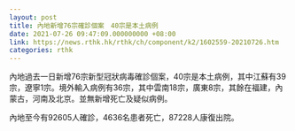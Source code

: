 ```yaml
---
layout: post
title: 內地新增76宗確診個案　40宗是本土病例
date: 2021-07-26 09:47:09.000000000 +08:00
link: https://news.rthk.hk/rthk/ch/component/k2/1602559-20210726.htm
categories: rthk
---
```


內地過去一日新增76宗新型冠狀病毒確診個案，40宗是本土病例，其中江蘇有39宗，遼寧1宗。境外輸入病例有36宗，其中雲南18宗，廣東8宗，其餘在福建，內蒙古，河南及北京。並無新增死亡及疑似病例。

內地至今有92605人確診，4636名患者死亡，87228人康復出院。
